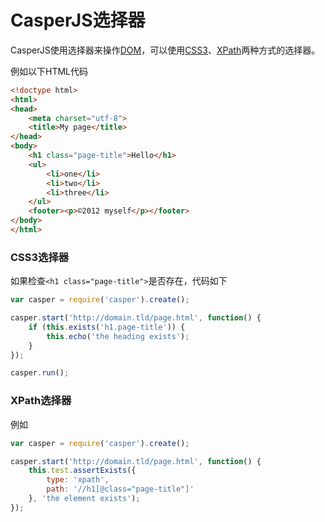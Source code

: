 # CasperJS选择器

CasperJS使用选择器来操作[DOM](http://www.w3.org/TR/dom/)，可以使用[CSS3](http://www.w3.org/TR/selectors/)、[XPath](http://www.w3.org/TR/xpath/)两种方式的选择器。

例如以下HTML代码

```html
<!doctype html>
<html>
<head>
    <meta charset="utf-8">
    <title>My page</title>
</head>
<body>
    <h1 class="page-title">Hello</h1>
    <ul>
        <li>one</li>
        <li>two</li>
        <li>three</li>
    </ul>
    <footer><p>©2012 myself</p></footer>
</body>
</html>
```

### CSS3选择器

如果检查`<h1 class="page-title">`是否存在，代码如下

```js
var casper = require('casper').create();

casper.start('http://domain.tld/page.html', function() {
    if (this.exists('h1.page-title')) {
        this.echo('the heading exists');
    }
});

casper.run();
```

### XPath选择器

例如

```js
var casper = require('casper').create();

casper.start('http://domain.tld/page.html', function() {
    this.test.assertExists({
        type: 'xpath',
        path: '//h1[@class="page-title"]'
    }, 'the element exists');
});
```